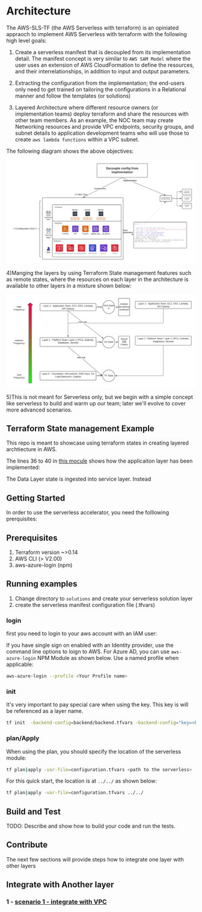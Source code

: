 # Architecture

The AWS-SLS-TF (the AWS Serverless with terraform) is an opiniated appraoch to implement AWS Serverless with terraform with the following high level goals:

1. Create a serverless manifest that is decoupled from its implementation detail. The manifest concept is very similar to `AWS SAM Model` where the user uses an extension of AWS CloudFormation to define the resources, and their interrelationships, in addition to input and output parameters.

2. Extracting the configuration from the implementation; the end-users only need to get trained on tailoring the configurations in a Relational manner and follow the templates (or solutions)

3. Layered Architecture where different resource owners (or implementation teams) deploy terraform and share the resources with other team members. As an example, the NOC team may create Networking resources and provide VPC endpoints, security groups, and subnet details to application development teams who will use those to create `aws lambda functions` within a VPC subnet.

The following diagram shows the above objectives:  

![](docs/img/terraform%20architecture%20bg-white.png)

4)Manging the layers by using Terraform State management features such as remote states, where the resources on each layer in the architecture is available to other layers in a mixture shown below:

![](docs/img/terraform%20architecture%20-%20State%20mgmt%20conceptual.png)

5)This is not meant for Serverless only, but we begin with a simple concept like serverless to build and warm up our team; later we'll evolve to cover more advanced scenarios.

## Terraform State management Example

This repo is meant to showcase using terraform states in creating layered archtiecture in AWS.

The lines 36 to 40 in [this mocule](modules/services/hello-world-app/main.tf) shows how the applicaiton layer has been implemented:

The Data Layer state is ingested into service layer. Instead

## Getting Started

In order to use the serverless accelerator, you need the folllowing prerquisites:

## Prerequisites

1. Terraform version ~>0.14
1. AWS CLI (> V2.00)
1. aws-azure-login (npm)

## Running examples

1. Change directory to `solutions` and create your serverless solution layer
1. create the serverless manifest configuration file (.tfvars)

### login

first you need to login to your aws account with an IAM user:

If you have single sign on enabled with an Identity provider, use the command line options to loign to AWS. For Azure AD, you can use `aws-azure-login` NPM Module as shown below. Use a named profile when applicable:

```bash
aws-azure-login --profile <Your Profile name>
```

### init

It's very important to pay special care when using the key. This key is will be referenced as a layer name.

```bash
tf init  -backend-config=backend/backend.tfvars -backend-config="key=<keyname>/terraform.tfstate"
```

### plan/Apply

When using the plan, you should specify the location of the serverless module:

```bash
tf plan|apply -var-file=configuration.tfvars <path to the serverless>
```

For this quick start, the location is at `../../` as shown below:

```bash
tf plan|apply -var-file=configuration.tfvars ../../
```

## Build and Test

TODO: Describe and show how to build your code and run the tests.

## Contribute

The next few sections will provide steps how to integrate one layer with other layers

## Integrate with Another layer

### 1 - [scenario 1 - integrate with VPC](docs/integrate-lambda-with-vpc.md)
